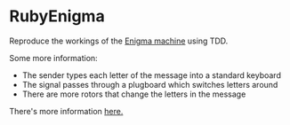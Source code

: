 # RubyEnigma

Reproduce the workings of the [Enigma machine](https://en.wikipedia.org/wiki/Enigma_machine) using TDD.

Some more information:

- The sender types each letter of the message into a standard keyboard
- The signal passes through a plugboard which switches letters around
- There are more rotors that change the letters in the message

There's more information [here.](http://enigma.louisedade.co.uk/howitworks.html)
